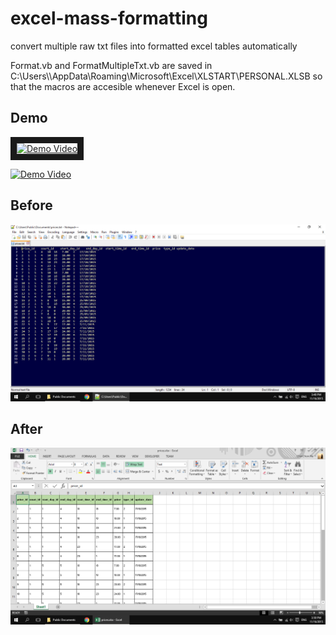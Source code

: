 # excel-mass-formatting
convert multiple raw txt files into formatted excel tables automatically

Format.vb and FormatMultipleTxt.vb are saved in C:\Users\\<username>\AppData\Roaming\Microsoft\Excel\XLSTART\PERSONAL.XLSB so that the macros are accesible whenever Excel is open.

## Demo
<a href="http://www.youtube.com/watch?feature=player_embedded&v=8OS0ixUJ1aI
" target="_blank"><img src="http://img.youtube.com/vi/8OS0ixUJ1aI/0.jpg" 
alt="Demo Video" width="240" height="180" border="10" /></a>

[![Demo Video](http://img.youtube.com/vi/8OS0ixUJ1aI/0.jpg)](http://www.youtube.com/watch?v=8OS0ixUJ1aI)

## Before
![alt text](https://github.com/chinchon/excel-mass-formatting/blob/master/before.png "Before Formatting")

## After
![alt text](https://github.com/chinchon/excel-mass-formatting/blob/master/after.png "After Formatting")
